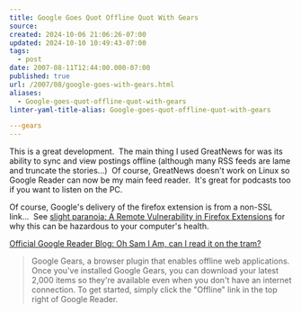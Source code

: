 ```yaml
---
title: Google Goes Quot Offline Quot With Gears
source: 
created: 2024-10-06 21:06:26-07:00
updated: 2024-10-10 10:49:43-07:00
tags:
  - post
date: 2007-08-11T12:44:00.000-07:00
published: true
url: /2007/08/google-goes-with-gears.html
aliases:
  - Google-goes-quot-offline-quot-with-gears
linter-yaml-title-alias: Google-goes-quot-offline-quot-with-gears

---gears
---
```



This is a great development.  The main thing I used GreatNews for was its ability to sync and view postings offline (although many RSS feeds are lame and truncate the stories...)  Of course, GreatNews doesn't work on Linux so Google Reader can now be my main feed reader.  It's great for podcasts too if you want to listen on the PC.  
  
Of course, Google's delivery of the firefox extension is from a non-SSL link...  See [slight paranoia: A Remote Vulnerability in Firefox Extensions](https://paranoia.dubfire.net/2007/05/remote-vulnerability-in-firefox.html) for why this can be hazardous to your computer's health.  
  
[Official Google Reader Blog: Oh Sam I Am, can I read it on the tram?](https://googlereader.blogspot.com/2007/05/oh-sam-i-am-can-i-read-it-on-tram.html)  

> Google Gears, a browser plugin that enables offline web applications. Once you've installed Google Gears, you can download your latest 2,000 items so they're available even when you don't have an internet connection. To get started, simply click the "Offline" link in the top right of Google Reader.  

  
[  
](https://paranoia.dubfire.net/2007/05/remote-vulnerability-in-firefox.html)